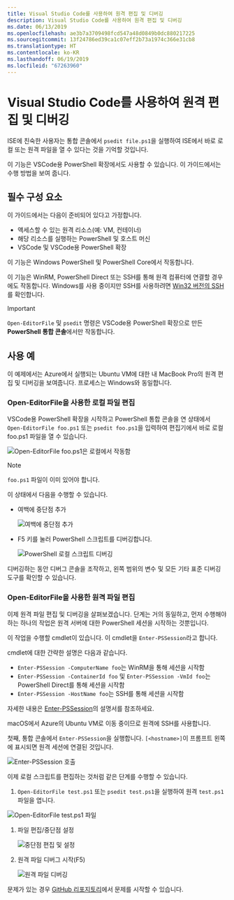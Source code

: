```yaml
---
title: Visual Studio Code를 사용하여 원격 편집 및 디버깅
description: Visual Studio Code를 사용하여 원격 편집 및 디버깅
ms.date: 06/13/2019
ms.openlocfilehash: ae3b7a3709498fcd547a48d0849b0dc880217225
ms.sourcegitcommit: 13f24786ed39ca1c07eff2b73a1974c366e31cb8
ms.translationtype: HT
ms.contentlocale: ko-KR
ms.lasthandoff: 06/19/2019
ms.locfileid: "67263960"
---
```

# <a name="using-visual-studio-code-for-remote-editing-and-debugging"></a>Visual Studio Code를 사용하여 원격 편집 및 디버깅

ISE에 친숙한 사용자는 통합 콘솔에서 `psedit file.ps1`을 실행하여 ISE에서 바로 로컬 또는 원격 파일을 열 수 있다는 것을 기억할 것입니다.

이 기능은 VSCode용 PowerShell 확장에서도 사용할 수 있습니다. 이 가이드에서는 수행 방법을 보여 줍니다.

## <a name="prerequisites"></a>필수 구성 요소

이 가이드에서는 다음이 준비되어 있다고 가정합니다.

- 액세스할 수 있는 원격 리소스(예: VM, 컨테이너)
- 해당 리소스를 실행하는 PowerShell 및 호스트 머신
- VSCode 및 VSCode용 PowerShell 확장

이 기능은 Windows PowerShell 및 PowerShell Core에서 작동합니다.

이 기능은 WinRM, PowerShell Direct 또는 SSH를 통해 원격 컴퓨터에 연결할 경우에도 작동합니다. Windows를 사용 중이지만 SSH를 사용하려면 [Win32 버전의 SSH](https://github.com/PowerShell/Win32-OpenSSH)를 확인합니다.

> [!IMPORTANT]
> `Open-EditorFile` 및 `psedit` 명령은 VSCode용 PowerShell 확장으로 만든 **PowerShell 통합 콘솔**에서만 작동합니다.

## <a name="usage-examples"></a>사용 예

이 예제에서는 Azure에서 실행되는 Ubuntu VM에 대한 내 MacBook Pro의 원격 편집 및 디버깅을 보여줍니다. 프로세스는 Windows와 동일합니다.

### <a name="local-file-editing-with-open-editorfile"></a>Open-EditorFile을 사용한 로컬 파일 편집

VSCode용 PowerShell 확장을 시작하고 PowerShell 통합 콘솔을 연 상태에서 `Open-EditorFile foo.ps1` 또는 `psedit foo.ps1`을 입력하여 편집기에서 바로 로컬 foo.ps1 파일을 열 수 있습니다.

![Open-EditorFile foo.ps1은 로컬에서 작동함](images/Using-VSCode-for-Remote-Editing-and-Debugging/1-open-local-file.png)

>[!NOTE]
> `foo.ps1` 파일이 이미 있어야 합니다.

이 상태에서 다음을 수행할 수 있습니다.

- 여백에 중단점 추가

  ![여백에 중단점 추가](images/Using-VSCode-for-Remote-Editing-and-Debugging/2-adding-breakpoint-gutter.png)

- F5 키를 눌러 PowerShell 스크립트를 디버깅합니다.

  ![PowerShell 로컬 스크립트 디버깅](images/Using-VSCode-for-Remote-Editing-and-Debugging/3-local-debug.png)

디버깅하는 동안 디버그 콘솔을 조작하고, 왼쪽 범위의 변수 및 모든 기타 표준 디버깅 도구를 확인할 수 있습니다.

### <a name="remote-file-editing-with-open-editorfile"></a>Open-EditorFile을 사용한 원격 파일 편집

이제 원격 파일 편집 및 디버깅을 살펴보겠습니다. 단계는 거의 동일하고, 먼저 수행해야 하는 하나의 작업은 원격 서버에 대한 PowerShell 세션을 시작하는 것뿐입니다.

이 작업을 수행할 cmdlet이 있습니다. 이 cmdlet을 `Enter-PSSession`라고 합니다.

cmdlet에 대한 간략한 설명은 다음과 같습니다.

- `Enter-PSSession -ComputerName foo`는 WinRM을 통해 세션을 시작함
- `Enter-PSSession -ContainerId foo` 및 `Enter-PSSession -VmId foo`는 PowerShell Direct를 통해 세션을 시작함
- `Enter-PSSession -HostName foo`는 SSH를 통해 세션을 시작함

자세한 내용은 [Enter-PSSession](/powershell/module/microsoft.powershell.core/enter-pssession)의 설명서를 참조하세요.

macOS에서 Azure의 Ubuntu VM로 이동 중이므로 원격에 SSH를 사용합니다.

첫째, 통합 콘솔에서 `Enter-PSSession`을 실행합니다. `[<hostname>]`이 프롬프트 왼쪽에 표시되면 원격 세션에 연결된 것입니다.

![Enter-PSSession 호출](images/Using-VSCode-for-Remote-Editing-and-Debugging/4-enter-pssession.png)

이제 로컬 스크립트를 편집하는 것처럼 같은 단계를 수행할 수 있습니다.

1. `Open-EditorFile test.ps1` 또는 `psedit test.ps1`을 실행하여 원격 `test.ps1` 파일을 엽니다.

  ![Open-EditorFile test.ps1 파일](images/Using-VSCode-for-Remote-Editing-and-Debugging/5-open-remote-file.png)

1. 파일 편집/중단점 설정

   ![중단점 편집 및 설정](images/Using-VSCode-for-Remote-Editing-and-Debugging/6-set-breakpoints.png)

1. 원격 파일 디버그 시작(F5)

   ![원격 파일 디버깅](images/Using-VSCode-for-Remote-Editing-and-Debugging/7-start-debugging.png)

문제가 있는 경우 [GitHub 리포지토리](https://github.com/powershell/vscode-powershell)에서 문제를 시작할 수 있습니다.
